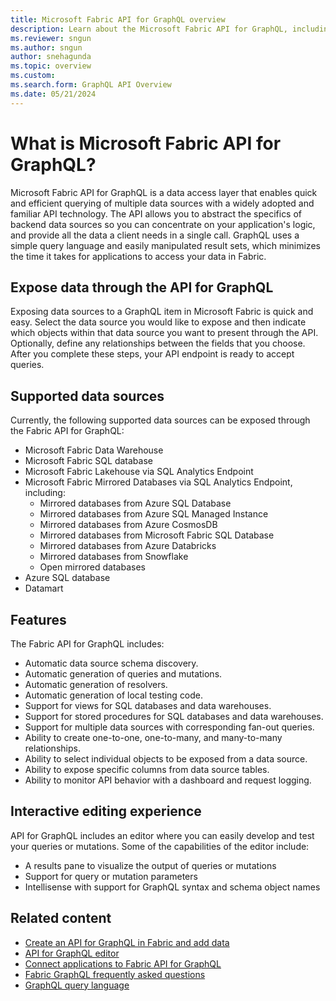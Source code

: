 ```yaml
---
title: Microsoft Fabric API for GraphQL overview
description: Learn about the Microsoft Fabric API for GraphQL, including supported data sources and how to expose them to a GraphQL item.
ms.reviewer: sngun
ms.author: sngun
author: snehagunda
ms.topic: overview
ms.custom:
ms.search.form: GraphQL API Overview
ms.date: 05/21/2024
---
```


# What is Microsoft Fabric API for GraphQL?

Microsoft Fabric API for GraphQL is a data access layer that enables quick and efficient querying of multiple data sources with a widely adopted and familiar API technology. The API allows you to abstract the specifics of backend data sources so you can concentrate on your application's logic, and provide all the data a client needs in a single call. GraphQL uses a simple query language and easily manipulated result sets, which minimizes the time it takes for applications to access your data in Fabric.

## Expose data through the API for GraphQL

Exposing data sources to a GraphQL item in Microsoft Fabric is quick and easy. Select the data source you would like to expose and then indicate which objects within that data source you want to present through the API. Optionally, define any relationships between the fields that you choose. After you complete these steps, your API endpoint is ready to accept queries.

## Supported data sources

Currently, the following supported data sources can be exposed through the Fabric API for GraphQL:

- Microsoft Fabric Data Warehouse
- Microsoft Fabric SQL database
- Microsoft Fabric Lakehouse via SQL Analytics Endpoint
- Microsoft Fabric Mirrored Databases via SQL Analytics Endpoint, including:
    - Mirrored databases from Azure SQL Database
    - Mirrored databases from Azure SQL Managed Instance
    - Mirrored databases from Azure CosmosDB
    - Mirrored databases from Microsoft Fabric SQL Database
    - Mirrored databases from Azure Databricks
    - Mirrored databases from Snowflake
  - Open mirrored databases
- Azure SQL database
- Datamart

## Features

The Fabric API for GraphQL includes:

- Automatic data source schema discovery.
- Automatic generation of queries and mutations.
- Automatic generation of resolvers.
- Automatic generation of local testing code.
- Support for views for SQL databases and data warehouses.
- Support for stored procedures for SQL databases and data warehouses.
- Support for multiple data sources with corresponding fan-out queries.
- Ability to create one-to-one, one-to-many, and many-to-many relationships.
- Ability to select individual objects to be exposed from a data source.
- Ability to expose specific columns from data source tables.
- Ability to monitor API behavior with a dashboard and request logging.

## Interactive editing experience

API for GraphQL includes an editor where you can easily develop and test your queries or mutations. Some of the capabilities of the editor include:

- A results pane to visualize the output of queries or mutations
- Support for query or mutation parameters
- Intellisense with support for GraphQL syntax and schema object names

## Related content

- [Create an API for GraphQL in Fabric and add data](get-started-api-graphql.md)
- [API for GraphQL editor](api-graphql-editor.md)
- [Connect applications to Fabric API for GraphQL](connect-apps-api-graphql.md)
- [Fabric GraphQL frequently asked questions](graphql-faq.yml)
- [GraphQL query language](https://graphql.org/learn)

